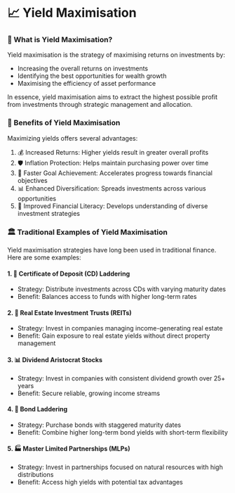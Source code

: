 # 📈 Yield Maximisation

### 🤔 What is Yield Maximisation?

Yield maximisation is the strategy of maximising returns on investments by:

* Increasing the overall returns on investments
* Identifying the best opportunities for wealth growth
* Maximising the efficiency of asset performance

In essence, yield maximisation aims to extract the highest possible profit from investments through strategic management and allocation.

### 🌟 Benefits of Yield Maximisation

Maximizing yields offers several advantages:

1. 💰 Increased Returns: Higher yields result in greater overall profits
2. 🛡️ Inflation Protection: Helps maintain purchasing power over time
3. 🎯 Faster Goal Achievement: Accelerates progress towards financial objectives
4. 📊 Enhanced Diversification: Spreads investments across various opportunities
5. 🧠 Improved Financial Literacy: Develops understanding of diverse investment strategies

### 🏛️ Traditional Examples of Yield Maximisation

Yield maximisation strategies have long been used in traditional finance. Here are some examples:

#### 1. 🏦 Certificate of Deposit (CD) Laddering

* Strategy: Distribute investments across CDs with varying maturity dates
* Benefit: Balances access to funds with higher long-term rates

#### 2. 🏢 Real Estate Investment Trusts (REITs)

* Strategy: Invest in companies managing income-generating real estate
* Benefit: Gain exposure to real estate yields without direct property management

#### 3. 📊 Dividend Aristocrat Stocks

* Strategy: Invest in companies with consistent dividend growth over 25+ years
* Benefit: Secure reliable, growing income streams

#### 4. 🔀 Bond Laddering

* Strategy: Purchase bonds with staggered maturity dates
* Benefit: Combine higher long-term bond yields with short-term flexibility

#### 5. 🏭 Master Limited Partnerships (MLPs)

* Strategy: Invest in partnerships focused on natural resources with high distributions
* Benefit: Access high yields with potential tax advantages
